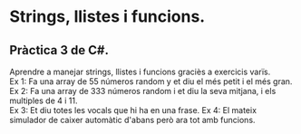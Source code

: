 # Strings, llistes i funcions.
## Pràctica 3 de C#.

Aprendre a manejar strings, llistes i funcions graciès a exercicis varïs.  
Ex 1: Fa una array de 55 números random y et diu el més petit i el més gran.  
Ex 2: Fa una array de 333 números random i et diu la seva mitjana, i els multiples de 4 i 11.  
Ex 3: Et diu totes les vocals que hi ha en una frase.
Ex 4: El mateix simulador de caixer automàtic d'abans però ara tot amb funcions.
